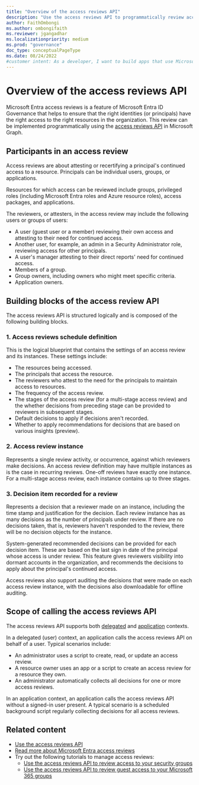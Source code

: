 ```yaml
--- 
title: "Overview of the access reviews API" 
description: "Use the access reviews API to programmatically review access to your Microsoft Entra resources to ensure that the right identities have the right access to the right resources."
author: FaithOmbongi
ms.author: ombongifaith
ms.reviewer: jgangadhar
ms.localizationpriority: medium 
ms.prod: "governance" 
doc_type: conceptualPageType 
ms.date: 08/24/2022
#customer intent: As a developer, I want to build apps that use Microsoft Entra access reviews to programmatically review access to Microsoft Entra resources to ensure that the right identities have the right access to the right resources.
--- 
```


# Overview of the access reviews API

Microsoft Entra access reviews is a feature of Microsoft Entra ID Governance that helps to ensure that the right identities (or principals) have the right access to the right resources in the organization. This review can be implemented programmatically using the [access reviews API](/graph/api/resources/accessreviewsv2-overview) in Microsoft Graph.

## Participants in an access review

Access reviews are about attesting or recertifying a principal's continued access to a resource. Principals can be individual users, groups, or applications.  

Resources for which access can be reviewed include groups, privileged roles (including Microsoft Entra roles and Azure resource roles), access packages, and applications.

The reviewers, or attesters, in the access review may include the following users or groups of users:

+ A user (guest user or a member) reviewing their own access and attesting to their need for continued access.
+ Another user, for example, an admin in a Security Administrator role, reviewing access for other principals.
+ A user's manager attesting to their direct reports' need for continued access.
+ Members of a group.
+ Group owners, including owners who might meet specific criteria.
+ Application owners.

## Building blocks of the access review API

The access reviews API is structured logically and is composed of the following building blocks.  

### 1. Access reviews schedule definition

This is the logical blueprint that contains the settings of an access review and its instances. These settings include:

+ The resources being accessed.
+ The principals that access the resource.
+ The reviewers who attest to the need for the principals to maintain access to resources.
+ The frequency of the access review.
+ The stages of the access review (for a multi-stage access review) and the whether decisions from preceding stage can be provided to reviewers in subsequent stages.
+ Default decisions to apply if decisions aren't recorded.
+ Whether to apply recommendations for decisions that are based on various insights (preview).

### 2. Access review instance

Represents a single review activity, or occurrence, against which reviewers make decisions. An access review definition may have multiple instances as is the case in recurring reviews. One-off reviews have exactly one instance. For a multi-stage access review, each instance contains up to three stages.

### 3. Decision item recorded for a review

Represents a decision that a reviewer made on an instance, including the time stamp and justification for the decision. Each review instance has as many decisions as the number of principals under review. If there are no decisions taken, that is, reviewers haven't responded to the review, there will be no decision objects for the instance.

System-generated recommended decisions can be provided for each decision item. These are based on the last sign in date of the principal whose access is under review. This feature gives reviewers visibility into dormant accounts in the organization, and recommends the decisions to apply about the principal's continued access.

Access reviews also support auditing the decisions that were made on each access review instance, with the decisions also downloadable for offline auditing.

## Scope of calling the access reviews API

The access reviews API supports both [delegated](/graph/auth-v2-user) and [application](/graph/auth-v2-service) contexts.

In a delegated (user) context, an application calls the access reviews API on behalf of a user. Typical scenarios include:

+ An administrator uses a script to create, read, or update an access review.
+ A resource owner uses an app or a script to create an access review for a resource they own.
+ An administrator automatically collects all decisions for one or more access reviews.

In an application context, an application calls the access reviews API without a signed-in user present. A typical scenario is a scheduled background script regularly collecting decisions for all access reviews.

## Related content

+ [Use the access reviews API](/graph/api/resources/accessreviewsv2-overview)
+ [Read more about Microsoft Entra access reviews](/azure/active-directory/governance/access-reviews-overview)
+ Try out the following tutorials to manage access reviews:
    + [Use the access reviews API to review access to your security groups](tutorial-accessreviews-securitygroup.md)
    + [Use the access reviews API to review guest access to your Microsoft 365 groups](tutorial-accessreviews-M365group.md)
